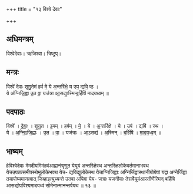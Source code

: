 +++
title = "१३ विश्वे देवाः"

+++
## अधिमन्त्रम्
विश्वेदेवाः। ऋजिश्वा। त्रिष्टुप्।

## मन्त्रः
विश्वे॑ देवाः शृणु॒तेमं हवं॑ मे॒ ये अ॒न्तरि॑क्षे॒ य उप॒ द्यवि॒ ष्ठ ।  
ये अ॑ग्निजि॒ह्वा उ॒त वा॒ यज॑त्रा आ॒सद्या॒स्मिन्ब॒र्हिषि॑ मादयध्वम् ॥

## पदपाठः
विश्वे॑ । दे॒वाः॒ । शृ॒णु॒त । इ॒मम् । हव॑म् । मे॒ । ये । अ॒न्तरि॑क्षे । ये । उप॑ । द्यवि॑ । स्थ ।  
ये । अ॒ग्नि॒ऽजि॒ह्वाः । उ॒त । वा॒ । यज॑त्राः । आ॒ऽसद्य॑ । अ॒स्मिन् । ब॒र्हिषि॑ । मा॒द॒य॒ध्व॒म् ॥

## भाष्यम्
हेविश्वेदेवाः मेमदीयमिमंहवंआह्वानंश्रृणुत येयूयं अन्तरिक्षेस्थ अन्तरिक्षलोकेवर्तमानाभवथ येचउपतत्समीपस्थेभूलोकेभवथ येच- द्यविद्युलोकेस्थ येचाग्निजिह्वाः अग्निर्जिह्वास्थानीयोयेषां यद्वा अग्नेर्जिह्वा तयापोष्यमाणत्वात् जिव्हाइत्युच्यन्ते उतवा अपिवा येय- जत्राः यजनीयाः तेसर्वेयूयंआस्तीर्णेस्मिन् बर्हिषि आसद्योपविश्यमादयध्वं सोमेनात्मानन्तर्पयथ ॥ १३ ॥